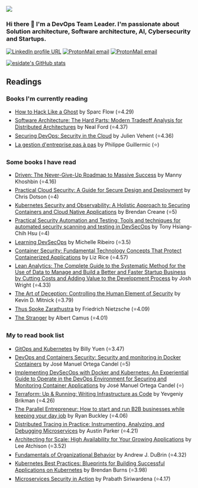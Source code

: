 ![](https://komarev.com/ghpvc/?username=esidate&color=brightgreen)

### Hi there 👋 I'm a DevOps Team Leader. I'm passionate about Solution architecture, Software architecture, AI, Cybersecurity and Startups.

[![LinkedIn profile URL](https://img.shields.io/badge/LinkedIn-0077B5?logo=linkedin&logoColor=white&style=for-the-badge)](https://www.linkedin.com/in/el-mahdi-sidate/)
[![ProtonMail email](https://img.shields.io/badge/ProtonMail-8B89CC?logo=protonmail&logoColor=white&style=for-the-badge)](mailto:esidate@protonmail.com)
[![ProtonMail email](https://img.shields.io/badge/Microsoft_Outlook-0078D4?style=for-the-badge&logo=microsoft-outlook&logoColor=white)](mailto:esidate@protonmail.com)

<!-- [![GitHub followers](https://img.shields.io/github/followers/esidate?color=333&logo=github&logoColor=white&style=for-the-badge)](https://github.com/esidate/)
[![GitHub User's stars](https://img.shields.io/github/stars/esidate?affiliations=OWNER%2CCOLLABORATOR&color=333&logo=github&logoColor=white&style=for-the-badge)](https://github.com/esidate/) -->

[![esidate's GitHub stats](https://github-readme-stats.vercel.app/api?username=esidate)](https://github.com/anuraghazra/github-readme-stats)

<!-- 
## Tech stack

![TypeScript](https://img.shields.io/badge/TypeScript-007ACC?style=for-the-badge&logo=typescript&logoColor=white)
![Python](https://img.shields.io/badge/python-3670A0?style=for-the-badge&logo=python&logoColor=ffdd54)
![PHP](https://img.shields.io/badge/php-%23777BB4.svg?style=for-the-badge&logo=php&logoColor=white)

![Angular](https://img.shields.io/badge/Angular-dd1b16?style=for-the-badge&logo=angular&logoColor=white)
![Vue.js](https://img.shields.io/badge/Vue.js-35495E?style=for-the-badge&logo=vuedotjs&logoColor=4FC08D)
![Electron.js](https://img.shields.io/badge/Ionic-367CF7?style=for-the-badge&logo=ionic&logoColor=white)
![Electron.js](https://img.shields.io/badge/Electron-191970?style=for-the-badge&logo=Electron&logoColor=white)

![Laravel](https://img.shields.io/badge/laravel-fb503b?style=for-the-badge&logo=laravel&logoColor=white)
![NestJS](https://img.shields.io/badge/NestJS-e0234e?style=for-the-badge&logo=nestjs&logoColor=white)
![FastAPI](https://img.shields.io/badge/FastAPI-005571?style=for-the-badge&logo=fastapi)
![Flask](https://img.shields.io/badge/flask-%23000.svg?style=for-the-badge&logo=flask&logoColor=white)
![Spring](https://img.shields.io/badge/spring-%236DB33F.svg?style=for-the-badge&logo=spring&logoColor=white)

![MySQL](https://img.shields.io/badge/mysql-00718B.svg?style=for-the-badge&logo=mysql&logoColor=EA8C10)
![Postgres](https://img.shields.io/badge/postgres-%23316192.svg?style=for-the-badge&logo=postgresql&logoColor=white)
![SQLite](https://img.shields.io/badge/sqlite-%2307405e.svg?style=for-the-badge&logo=sqlite&logoColor=white)

![Kubernetes](https://img.shields.io/badge/kubernetes-326ce5.svg?&style=for-the-badge&logo=kubernetes&logoColor=white)
![Docker](https://img.shields.io/badge/Docker-2CA5E0?style=for-the-badge&logo=docker&logoColor=white)
![Terraform](https://img.shields.io/badge/Terraform-F4ECFF?style=for-the-badge&logo=terraform&logoColor=7B42BC)
![Ansible](https://img.shields.io/badge/ansible-%231A1918.svg?style=for-the-badge&logo=ansible&logoColor=white)
![Nginx](https://img.shields.io/badge/Nginx-009639?style=for-the-badge&logo=nginx&logoColor=white)

![GitLab CI](https://img.shields.io/badge/GitLabCI-%23181717.svg?style=for-the-badge&logo=gitlab&logoColor=white)
![ElasticSearch](https://img.shields.io/badge/ElasticSearch-005571?style=for-the-badge&logo=elasticsearch)
![Prometheus](https://img.shields.io/badge/Prometheus-000000?style=for-the-badge&logo=prometheus)
![Grafana](https://img.shields.io/badge/Grafana-F2F4F9?style=for-the-badge&logo=grafana&logoColor=orange)

![AWS](https://img.shields.io/badge/AWS-%23FF9900.svg?style=for-the-badge&logo=amazon-aws&logoColor=white)
![Cloudflare](https://img.shields.io/badge/Cloudflare-F38020?style=for-the-badge&logo=Cloudflare&logoColor=white)
![Netlify](https://img.shields.io/badge/netlify-%23000000.svg?style=for-the-badge&logo=netlify&logoColor=#00C7B7)

## Methodologies

![Agile](https://img.shields.io/badge/Agile-47ABE0?style=for-the-badge)
![Kanban](https://img.shields.io/badge/Kanban-E52946?style=for-the-badge)
![Scrum](https://img.shields.io/badge/Scrum-3F556D?style=for-the-badge)
![Lean](https://img.shields.io/badge/Lean-f1f1f1?style=for-the-badge) 
-->

## Readings

### Books I'm currently reading

<!-- GOODREADS-LIST-CURRENTLY-READING:START -->
- [How to Hack Like a Ghost](https://www.goodreads.com/review/show/4911137358?utm_medium=api&utm_source=rss) by Sparc Flow (⭐️4.29)
- [Software Architecture: The Hard Parts: Modern Tradeoff Analysis for Distributed Architectures](https://www.goodreads.com/review/show/4668352641?utm_medium=api&utm_source=rss) by Neal Ford (⭐️4.37)
- [Securing DevOps: Security in the Cloud](https://www.goodreads.com/review/show/4639791970?utm_medium=api&utm_source=rss) by Julien Vehent (⭐️4.36)
- [La gestion d'entreprise pas à pas](https://www.goodreads.com/review/show/4559081495?utm_medium=api&utm_source=rss) by Philippe Guillermic (⭐️)
<!-- GOODREADS-LIST-CURRENTLY-READING:END -->

### Some books I have read

<!-- GOODREADS-LIST-READ:START -->
- [Driven: The Never-Give-Up Roadmap to Massive Success](https://www.goodreads.com/review/show/4864836198?utm_medium=api&utm_source=rss) by Manny Khoshbin (⭐️4.16)
- [Practical Cloud Security: A Guide for Secure Design and Deployment](https://www.goodreads.com/review/show/4668488810?utm_medium=api&utm_source=rss) by Chris Dotson (⭐️4)
- [Kubernetes Security and Observability: A Holistic Approach to Securing Containers and Cloud Native Applications](https://www.goodreads.com/review/show/4619193142?utm_medium=api&utm_source=rss) by Brendan Creane (⭐️5)
- [Practical Security Automation and Testing: Tools and techniques for automated security scanning and testing in DevSecOps](https://www.goodreads.com/review/show/4619194067?utm_medium=api&utm_source=rss) by Tony Hsiang-Chih Hsu (⭐️4)
- [Learning DevSecOps](https://www.goodreads.com/review/show/4619251070?utm_medium=api&utm_source=rss) by Michelle Ribeiro (⭐️3.5)
- [Container Security: Fundamental Technology Concepts That Protect Containerized Applications](https://www.goodreads.com/review/show/4619189465?utm_medium=api&utm_source=rss) by Liz Rice (⭐️4.57)
- [Lean Analytics: The Complete Guide to the Systematic Method for the Use of Data to Manage and Build a Better and Faster Startup Business by Cutting Costs and Adding Value to the Development Process](https://www.goodreads.com/review/show/4314700991?utm_medium=api&utm_source=rss) by Josh Wright (⭐️4.33)
- [The Art of Deception: Controlling the Human Element of Security](https://www.goodreads.com/review/show/4314754372?utm_medium=api&utm_source=rss) by Kevin D. Mitnick (⭐️3.79)
- [Thus Spoke Zarathustra](https://www.goodreads.com/review/show/4379382077?utm_medium=api&utm_source=rss) by Friedrich Nietzsche (⭐️4.09)
- [The Stranger](https://www.goodreads.com/review/show/4379381393?utm_medium=api&utm_source=rss) by Albert Camus (⭐️4.01)
<!-- GOODREADS-LIST-READ:END -->

### My to read book list

<!-- GOODREADS-LIST-TO-READ:START -->
- [GitOps and Kubernetes](https://www.goodreads.com/review/show/4669351759?utm_medium=api&utm_source=rss) by Billy Yuen (⭐️3.47)
- [DevOps and Containers Security: Security and monitoring in Docker Containers](https://www.goodreads.com/review/show/4668386069?utm_medium=api&utm_source=rss) by José Manuel Ortega Candel (⭐️5)
- [Implementing DevSecOps with Docker and Kubernetes: An Experiential Guide to Operate in the DevOps Environment for Securing and Monitoring Container Applications](https://www.goodreads.com/review/show/4619219467?utm_medium=api&utm_source=rss) by José Manuel Ortega Candel (⭐️)
- [Terraform: Up & Running: Writing Infrastructure as Code](https://www.goodreads.com/review/show/4335457671?utm_medium=api&utm_source=rss) by Yevgeniy Brikman (⭐️4.26)
- [The Parallel Entrepreneur: How to start and run B2B businesses while keeping your day job](https://www.goodreads.com/review/show/4359905656?utm_medium=api&utm_source=rss) by Ryan Buckley (⭐️4.06)
- [Distributed Tracing in Practice: Instrumenting, Analyzing, and Debugging Microservices](https://www.goodreads.com/review/show/4335467161?utm_medium=api&utm_source=rss) by Austin Parker (⭐️4.21)
- [Architecting for Scale: High Availability for Your Growing Applications](https://www.goodreads.com/review/show/4315099800?utm_medium=api&utm_source=rss) by Lee Atchison (⭐️3.52)
- [Fundamentals of Organizational Behavior](https://www.goodreads.com/review/show/4315083491?utm_medium=api&utm_source=rss) by Andrew J. DuBrin (⭐️4.32)
- [Kubernetes Best Practices: Blueprints for Building Successful Applications on Kubernetes](https://www.goodreads.com/review/show/4315074262?utm_medium=api&utm_source=rss) by Brendan Burns (⭐️3.98)
- [Microservices Security in Action](https://www.goodreads.com/review/show/4315033971?utm_medium=api&utm_source=rss) by Prabath Siriwardena (⭐️4.17)
<!-- GOODREADS-LIST-TO-READ:END -->

<!-- ## Notable repositories

### Bla bla bla

[![Blabla repo](https://github-readme-stats.vercel.app/api/pin/?username=esidate&repo=acloud-dl)](https://github.com/esidate/acloud-dl) -->
